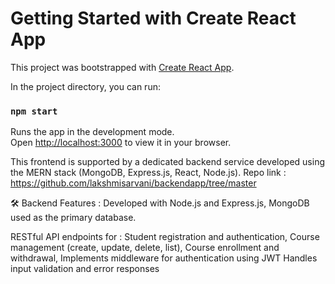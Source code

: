 # Getting Started with Create React App

This project was bootstrapped with [Create React App](https://github.com/facebook/create-react-app).

In the project directory, you can run:

### `npm start`

Runs the app in the development mode.\
Open [http://localhost:3000](http://localhost:3000) to view it in your browser.


This frontend is supported by a dedicated backend service developed using the MERN stack (MongoDB, Express.js, React, Node.js).
Repo link : 
https://github.com/lakshmisarvani/backendapp/tree/master

🛠️ Backend Features : 
Developed with Node.js and Express.js, 
MongoDB used as the primary database.

RESTful API endpoints for : 
Student registration and authentication, 
Course management (create, update, delete, list), 
Course enrollment and withdrawal, 
Implements middleware for authentication using JWT
Handles input validation and error responses
